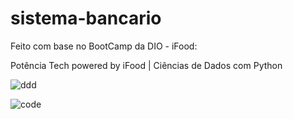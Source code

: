 # sistema-bancario

<p>Feito com base no BootCamp da DIO - iFood:</p>
<p>Potência Tech powered by iFood | Ciências de Dados com Python</p>

![ddd](https://github.com/C0nanT/sistema-bancario/assets/113317279/62edf099-efa4-4e84-a101-72761b1c2158)

![code](https://github.com/C0nanT/sistema-bancario/assets/113317279/0c3924fe-d2d6-497a-8ed9-7fdebc423f15)
